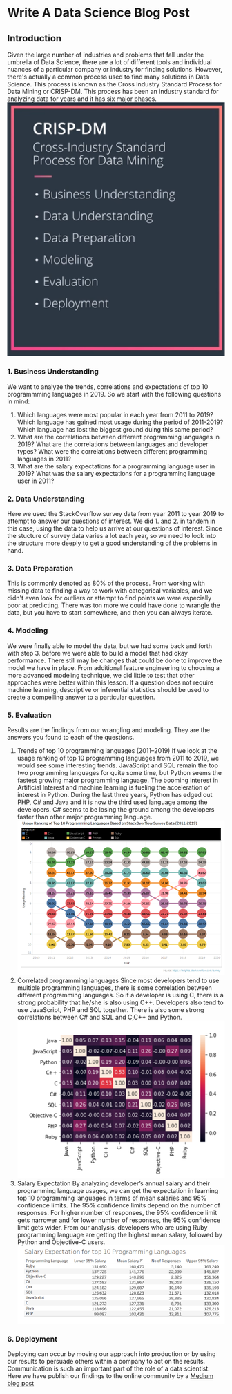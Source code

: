 # Write A Data Science Blog Post

## Introduction
Given the large number of industries and problems that fall under the umbrella of Data Science, there are a lot of different tools and individual nuances of a particular company or industry for finding solutions. However, there's actually a common process used to find many solutions in Data Science. This process is known as the Cross Industry Standard Process for Data Mining or CRISP-DM. This process has been an industry standard for analyzing data for years and it has six major phases.
![CRISP-DM](CRISP_DM.PNG)
### 1. Business Understanding
We want to analyze the trends, correlations and expectations of top 10 programmming languages in 2019. So we start with the following questions in mind: 
1. Which languages were most popular in each year from 2011 to 2019? Which language has gained most usage during the period of 2011-2019? Which language has lost the biggest ground duing this same period?
1. What are the correlations between different programming languages in 2019? What are the correlations between languages and developer types? What were the correlations between different programming languages in 2011?
1. What are the salary expectations for a programming language user in 2019? What was the salary expectations for a programming language user in 2011?
### 2. Data Understanding
Here we used the StackOverflow survey data from year 2011 to year 2019 to attempt to answer our questions of interest. We did 1. and 2. in tandem in this case, using the data to help us arrive at our questions of interest. Since the stucture of survey data varies a lot each year, so we need to look into the structure more deeply to get a good understanding of the problems in hand. 
### 3. Data Preparation
This is commonly denoted as 80% of the process. From working with missing data to finding a way to work with categorical variables, and we didn't even look for outliers or attempt to find points we were especially poor at predicting. There was ton more we could have done to wrangle the data, but you have to start somewhere, and then you can always iterate.
### 4. Modeling
We were finally able to model the data, but we had some back and forth with step 3. before we were able to build a model that had okay performance. There still may be changes that could be done to improve the model we have in place. From additional feature engineering to choosing a more advanced modeling technique, we did little to test that other approaches were better within this lesson.  If a question does not require machine learning, descriptive or inferential statistics should be used to create a compelling answer to a particular question.
### 5. Evaluation
Results are the findings from our wrangling and modeling. They are the answers you found to each of the questions.
1. Trends of top 10 programming languages (2011–2019)
 If we look at the usage ranking of top 10 programming languages from 2011 to 2019, we would see some interesting trends. JavaScript and SQL remain the top two programming languages for quite some time, but Python seems the fastest growing major programming language. The booming interest in Artificial Interest and machine learning is fueling the acceleration of interest in Python. During the last three years, Python has edged out PHP, C# and Java and it is now the third used language among the developers. C# seems to be losing the ground among the developers faster than other major programming language.
	![ranking](ranking.PNG)
1. Correlated programming languages
Since most developers tend to use multiple programming languages, there is some correlation between different programming languages. So if a developer is using C, there is a strong probability that he/she is also using C++. Developers also tend to use JavaScript, PHP and SQL together. There is also some strong correlations between C# and SQL and C,C++ and Python.
	![correlations](correlations.PNG)
1. Salary Expectation
By analyzing developer’s annual salary and their programming language usages, we can get the expectation in learning top 10 programming languages in terms of mean salaries and 95% confidence limits. The 95% confidence limits depend on the number of responses. For higher number of responses, the 95% confidence limit gets narrower and for lower number of responses, the 95% confidence limit gets wider. From our analysis, developers who are using Ruby programming language are getting the highest mean salary, followed by Python and Objective-C users.
	![salary](salary.PNG)
### 6. Deployment
Deploying can occur by moving our approach into production or by using our results to persuade others within a company to act on the results. Communication is such an important part of the role of a data scientist. Here we have publish our findings to the online community by a [Medium blog post](https://medium.com/@hasan.ahmedmonjurul/top-10-programming-languages-in-2019-fbe63b059319)


